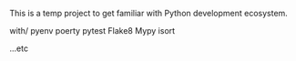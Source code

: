 This is a temp project to get familiar with Python development ecosystem.

with/
pyenv
poerty
pytest
Flake8
Mypy
isort

...etc
